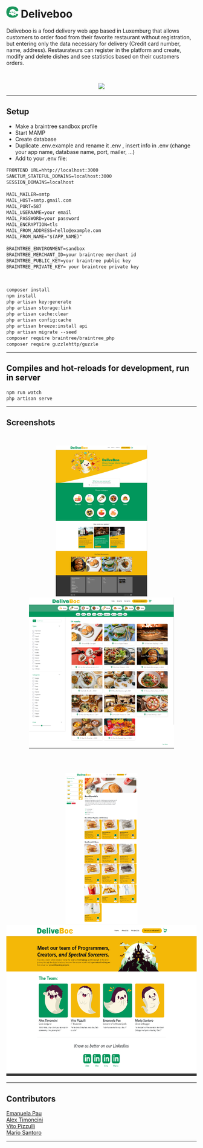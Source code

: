 # <img src="public/logodeliveboo.png" height="30" margin-right="20px"/> Deliveboo

Deliveboo is a food delivery web app based in Luxemburg that allows customers to order food from their favorite restaurant without registration, but entering only the data necessary for delivery (Credit card number, name, address). Restaurateurs can register in the platform and create, modify and delete dishes and see statistics based on their customers orders.

<br>

<p align="center">
    <span align="left">
        <img src="public/gif1.gif" height="300px"/>
    </span>
</p>

<hr>

## Setup
-   Make a braintree sandbox profile<br>
-   Start MAMP <br>
-   Create database <br>
-   Duplicate .env.example and rename it .env , insert info in .env (change your app name, database name, port, mailer, ...)<br>
-   Add to your .env file:<br>

```
FRONTEND URL=hhtp://localhost:3000
SANCTUM_STATEFUL_DOMAINS=localhost:3000
SESSION_DOMAINS=localhost

MAIL_MAILER=smtp
MAIL_HOST=smtp.gmail.com
MAIL_PORT=587
MAIL_USERNAME=your email
MAIL_PASSWORD=your password
MAIL_ENCRYPTION=tls
MAIL_FROM_ADDRESS=hello@example.com
MAIL_FROM_NAME="$(APP_NAME)"

BRAINTREE_ENVIRONMENT=sandbox
BRAINTREE_MERCHANT_ID=your braintree merchant id
BRAINTREE_PUBLIC_KEY=your braintree public key
BRAINTREE_PRIVATE_KEY= your braintree private key

```
<br>

```
composer install
npm install
php artisan key:generate
php artisan storage:link
php artisan cache:clear
php artisan config:cache
php artisan breeze:install api
php artisan migrate --seed
composer require braintree/braintree_php
composer require guzzlehttp/guzzle

```
<hr>

## Compiles and hot-reloads for development, run in server

```
npm run watch
php artisan serve

```

<hr>

## Screenshots 

<br>
<p align="center">
    <span align="left">
        <img src="public/DeliveBoo Homepage.png" height="400px"/>
    </span>
    <span align="right">
        <img src="public/DeliveBoo Restaurant Search.png" height="400px">
    </span>
</p>

<br><br>
<p align="center">
    <span align="left">
        <img src="public/DeliveBoo Restaurant Menu.png" height="400px"/>
    </span>
    <span align="right">
        <img src="public/DeliveBooAboutUs.png" height="400px">
    </span>
</p>
<hr>

## Contributors

<a href="https://github.com/EmanuelaPau">Emanuela Pau</a><br>
<a href="https://github.com/AlexTimoncini">Alex Timoncini</a><br>
<a href="https://github.com/vito-pizzulli">Vito Pizzulli</a><br>
<a href="https://github.com/MarioSantoro/MarioSantoro">Mario Santoro</a><br>

<hr>